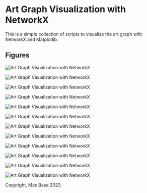# Art Graph Visualization with NetworkX

This is a simple collection of scripts to visualize the art graph with NetworkX and Matplotlib.

## Figures

![Art Graph Visualization with NetworkX](test1.png)

![Art Graph Visualization with NetworkX](test2.png)

![Art Graph Visualization with NetworkX](test3.png)

![Art Graph Visualization with NetworkX](test4.png)

![Art Graph Visualization with NetworkX](test5.png)

![Art Graph Visualization with NetworkX](test6.png)

![Art Graph Visualization with NetworkX](test7.png)

![Art Graph Visualization with NetworkX](test8.png)

![Art Graph Visualization with NetworkX](test9.png)

![Art Graph Visualization with NetworkX](test10.png)

![Art Graph Visualization with NetworkX](test11.png)

![Art Graph Visualization with NetworkX](test12.png)

Copyright, Max Base 2023

